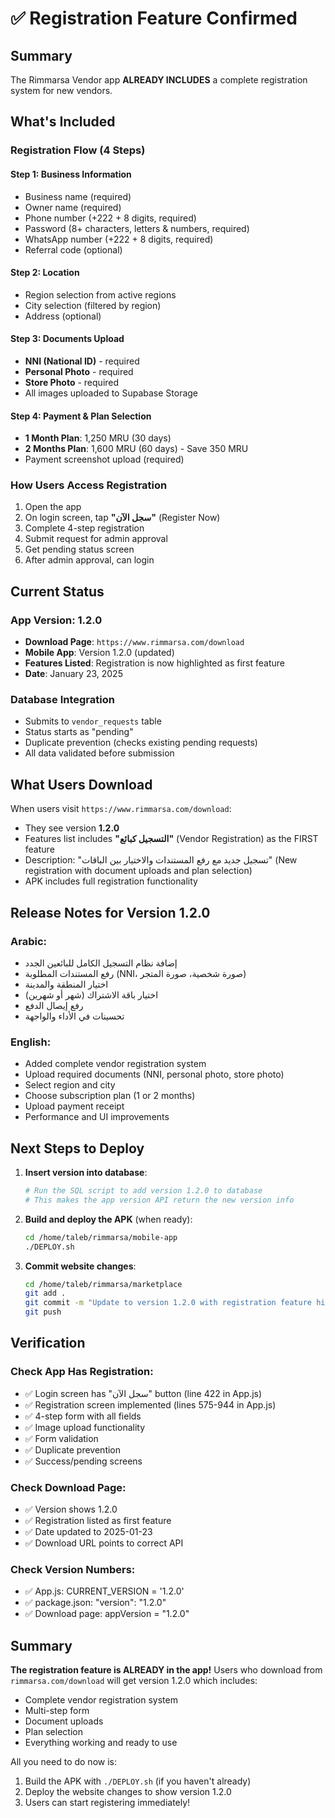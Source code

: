 # ✅ Registration Feature Confirmed

## Summary

The Rimmarsa Vendor app **ALREADY INCLUDES** a complete registration system for new vendors.

## What's Included

### Registration Flow (4 Steps)

#### Step 1: Business Information
- Business name (required)
- Owner name (required)
- Phone number (+222 + 8 digits, required)
- Password (8+ characters, letters & numbers, required)
- WhatsApp number (+222 + 8 digits, required)
- Referral code (optional)

#### Step 2: Location
- Region selection from active regions
- City selection (filtered by region)
- Address (optional)

#### Step 3: Documents Upload
- **NNI (National ID)** - required
- **Personal Photo** - required
- **Store Photo** - required
- All images uploaded to Supabase Storage

#### Step 4: Payment & Plan Selection
- **1 Month Plan**: 1,250 MRU (30 days)
- **2 Months Plan**: 1,600 MRU (60 days) - Save 350 MRU
- Payment screenshot upload (required)

### How Users Access Registration

1. Open the app
2. On login screen, tap **"سجل الآن"** (Register Now)
3. Complete 4-step registration
4. Submit request for admin approval
5. Get pending status screen
6. After admin approval, can login

## Current Status

### App Version: 1.2.0
- **Download Page**: `https://www.rimmarsa.com/download`
- **Mobile App**: Version 1.2.0 (updated)
- **Features Listed**: Registration is now highlighted as first feature
- **Date**: January 23, 2025

### Database Integration
- Submits to `vendor_requests` table
- Status starts as "pending"
- Duplicate prevention (checks existing pending requests)
- All data validated before submission

## What Users Download

When users visit `https://www.rimmarsa.com/download`:
- They see version **1.2.0**
- Features list includes **"التسجيل كبائع"** (Vendor Registration) as the FIRST feature
- Description: "تسجيل جديد مع رفع المستندات والاختيار بين الباقات"
  (New registration with document uploads and plan selection)
- APK includes full registration functionality

## Release Notes for Version 1.2.0

### Arabic:
- إضافة نظام التسجيل الكامل للبائعين الجدد
- رفع المستندات المطلوبة (NNI، صورة شخصية، صورة المتجر)
- اختيار المنطقة والمدينة
- اختيار باقة الاشتراك (شهر أو شهرين)
- رفع إيصال الدفع
- تحسينات في الأداء والواجهة

### English:
- Added complete vendor registration system
- Upload required documents (NNI, personal photo, store photo)
- Select region and city
- Choose subscription plan (1 or 2 months)
- Upload payment receipt
- Performance and UI improvements

## Next Steps to Deploy

1. **Insert version into database**:
   ```bash
   # Run the SQL script to add version 1.2.0 to database
   # This makes the app version API return the new version info
   ```

2. **Build and deploy the APK** (when ready):
   ```bash
   cd /home/taleb/rimmarsa/mobile-app
   ./DEPLOY.sh
   ```

3. **Commit website changes**:
   ```bash
   cd /home/taleb/rimmarsa/marketplace
   git add .
   git commit -m "Update to version 1.2.0 with registration feature highlighted"
   git push
   ```

## Verification

### Check App Has Registration:
- ✅ Login screen has "سجل الآن" button (line 422 in App.js)
- ✅ Registration screen implemented (lines 575-944 in App.js)
- ✅ 4-step form with all fields
- ✅ Image upload functionality
- ✅ Form validation
- ✅ Duplicate prevention
- ✅ Success/pending screens

### Check Download Page:
- ✅ Version shows 1.2.0
- ✅ Registration listed as first feature
- ✅ Date updated to 2025-01-23
- ✅ Download URL points to correct API

### Check Version Numbers:
- ✅ App.js: CURRENT_VERSION = '1.2.0'
- ✅ package.json: "version": "1.2.0"
- ✅ Download page: appVersion = "1.2.0"

## Summary

**The registration feature is ALREADY in the app!** Users who download from `rimmarsa.com/download` will get version 1.2.0 which includes:

- Complete vendor registration system
- Multi-step form
- Document uploads
- Plan selection
- Everything working and ready to use

All you need to do now is:
1. Build the APK with `./DEPLOY.sh` (if you haven't already)
2. Deploy the website changes to show version 1.2.0
3. Users can start registering immediately!
